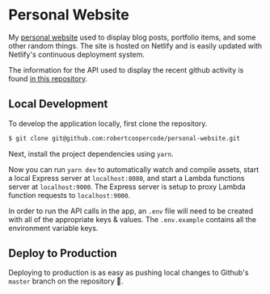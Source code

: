 # Personal Website

My [personal website](https://www.robertcooper.me/) used to display blog posts, portfolio items, and some other random things. The site is hosted on Netlify and is easily updated with Netlify's continuous deployment system.

The information for the API used to display the recent github activity is found [in this repository](https://github.com/robertcoopercode/github-contributions).

## Local Development

To develop the application locally, first clone the repository.

```bash
$ git clone git@github.com:robertcoopercode/personal-website.git
```

Next, install the project dependencies using `yarn`.

Now you can run `yarn dev` to automatically watch and compile assets, start a local Express server at `localhost:8080`, and start a Lambda functions server at `localhost:9000`. The Express server is setup to proxy Lambda function requests to `localhost:9000`.

In order to run the API calls in the app, an `.env` file will need to be created with all of the appropriate keys & values. The `.env.example` contains all the environment variable keys.

## Deploy to Production

Deploying to production is as easy as pushing local changes to Github's `master` branch on the repository 🙌.
